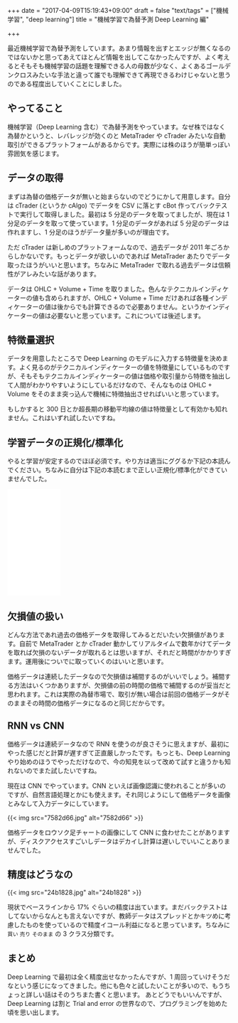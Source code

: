 +++
date = "2017-04-09T15:19:43+09:00"
draft = false
"text/tags" = ["機械学習", "deep learning"]
title = "機械学習で為替予測 Deep Learning 編"

+++

最近機械学習で為替予測をしています。あまり情報を出すとエッジが無くなるのではないかと思ってあえてほとんど情報を出してこなかったんですが、よく考えるとそもそも機械学習の話題を理解できる人の母数が少なく、よくあるゴールデンクロスみたいな手法と違って誰でも理解できて再現できるわけじゃないと思うのである程度出していくことにしました。

## やってること

機械学習（Deep Learning 含む）で為替予測をやっています。なぜ株ではなく為替かというと、レバレッジが効くのと MetaTrader や cTrader みたいな自動取引ができるプラットフォームがあるからです。実際には株のほうが簡単っぽい雰囲気を感じます。

## データの取得

まずは為替の価格データが無いと始まらないのでどうにかして用意します。自分は cTrader (というか cAlgo) でデータを CSV に落とす cBot 作ってバックテストで実行して取得しました。最初は 5 分足のデータを取ってましたが、現在は 1 分足のデータを取って使っています。1 分足のデータがあれば 5 分足のデータは作れますし、1 分足のほうがデータ量が多いのが理由です。

ただ cTrader は新しめのプラットフォームなので、過去データが 2011 年ごろからしかないです。もっとデータが欲しいのであれば MetaTrader あたりでデータ取ったほうがいいと思います。ちなみに MetaTrader で取れる過去データは信頼性がアレみたいな話があります。

データは OHLC + Volume + Time を取りました。色んなテクニカルインディケーターの値も含められますが、OHLC + Volume + Time だけあれば各種インディケーターの値は後からでも計算できるので必要ありません。というかインディケーターの値は必要ないと思っています。これについては後述します。

## 特徴量選択

データを用意したところで Deep Learning のモデルに入力する特徴量を決めます。よく見るのがテクニカルインディケーターの値を特徴量にしているものですが、そもそもテクニカルインディケーターの値は価格や取引量から特徴を抽出して人間がわかりやすいようにしているだけなので、そんなものは OHLC + Volume をそのまま突っ込んで機械に特徴抽出させればいいと思っています。

もしかすると 300 日とか超長期の移動平均線の値は特徴量として有効かも知れません。これはいずれ試したいですね。

## 学習データの正規化/標準化

やると学習が安定するのでほぼ必須です。やり方は適当にググるか下記の本読んでください。ちなみに自分は下記の本読むまで正しい正規化/標準化ができていませんでした。

<iframe style="width:120px;height:240px;" marginwidth="0" marginheight="0" scrolling="no" frameborder="0" src="//rcm-fe.amazon-adsystem.com/e/cm?lt1=_blank&bc1=000000&IS2=1&bg1=FFFFFF&fc1=000000&lc1=0000FF&t=naoina09-22&o=9&p=8&l=as4&m=amazon&f=ifr&ref=as_ss_li_til&asins=B01HGIPIAK&linkId=c2604eda68088caf669b84e6e356572a"></iframe>

## 欠損値の扱い

どんな方法であれ過去の価格データを取得してみるとだいたい欠損値があります。自前で MetaTrader とか cTrader 動かしてリアルタイムで数年かけてデータを取れば欠損のないデータが取れるとは思いますが、それだと時間がかかりすぎます。運用後についでに取っていくのはいいと思います。

価格データは連続したデータなので欠損値は補間するのがいいでしょう。補間する方法はいくつかありますが、欠損値の前の時間の価格で補間するのが妥当だと思われます。これは実際の為替市場で、取引が無い場合は前回の価格データがそのままその時間の価格データになるのと同じだからです。

## RNN vs CNN

価格データは連続データなので RNN を使うのが良さそうに思えますが、最初にやった感じだと計算が遅すぎて正直厳しかったです。もっとも、Deep Learning やり始めのほうでやっただけなので、今の知見を以って改めて試すと違うかも知れないのでまた試したいですね。

現在は CNN でやっています。CNN といえば画像認識に使われることが多いのですが、自然言語処理とかにも使えます。それ同じようにして価格データを画像とみなして入力データにしています。

{{< img src="7582d66.jpg" alt="7582d66" >}}

価格データをロウソク足チャートの画像にして CNN に食わせたことがありますが、ディスクアクセスすごいしデータはデカイし計算は遅いしでいいことありませんでした。

## 精度はどうなの

{{< img src="24b1828.jpg" alt="24b1828" >}}

現状でベースラインから 17% ぐらいの精度は出ています。まだバックテストはしてないからなんとも言えないですが、教師データはスプレッドとかキツめに考慮したものを使っているので精度イコール利益になると思っています。ちなみに `買い` `売り` `そのまま` の 3 クラス分類です。

## まとめ

Deep Learning で最初は全く精度出せなかったんですが、1 周回っていけそうだなという感じになってきました。他にも色々と試したいことが多いので、もうちょっと詳しい話はそのうちまた書くと思います。
あとどうでもいいんですが、Deep Learning は割と Trial and error の世界なので、プログラミングを始めた頃を思い出します。
